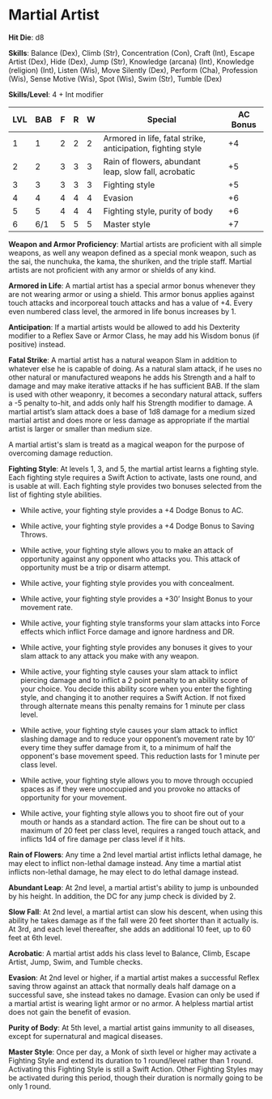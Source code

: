 # Martial Artist

**Hit Die**: d8

**Skills**: Balance (Dex), Climb (Str), Concentration (Con), Craft (Int), Escape Artist (Dex), Hide (Dex), Jump (Str), Knowledge (arcana) (Int), Knowledge (religion) (Int), Listen (Wis), Move Silently (Dex), Perform (Cha), Profession (Wis), Sense Motive (Wis), Spot (Wis), Swim (Str), Tumble (Dex)

**Skills/Level**: 4 + Int modifier

LVL | BAB | F | R | W | Special | AC Bonus
--- | --- | - | - | - | ------- | --- 
1   | 1   | 2 | 2 | 2 | Armored in life, fatal strike, anticipation, fighting style | +4
2   | 2   | 3 | 3 | 3 | Rain of flowers, abundant leap, slow fall, acrobatic		| +5
3   | 3   | 3 | 3 | 3 | Fighting style 												| +5
4   | 4   | 4 | 4 | 4 | Evasion		 												| +6
5   | 5   | 4 | 4 | 4 | Fighting style, purity of body								| +6
6   | 6/1 | 5 | 5 | 5 | Master style 			 									| +7

**Weapon and Armor Proficiency**: Martial artists are proficient with all simple weapons, as well any weapon defined as a special monk weapon, such as the sai, the nunchuka, the kama, the shuriken, and the triple staff. Martial artists are not proficient with any armor or shields of any kind.

**Armored in Life**: A martial artist has a special armor bonus whenever they are not wearing armor or using a shield. This armor bonus applies against touch attacks and incorporeal touch attacks and has a value of +4. Every even numbered class level, the armored in life bonus increases by 1. 

**Anticipation**: If a martial artists would be allowed to add his Dexterity modifier to a Reflex Save or Armor Class, he may add his Wisdom bonus (if positive) instead.

**Fatal Strike**: A martial artist has a natural weapon Slam in addition to whatever else he is capable of doing. As a natural slam attack, if he uses no other natural or manufactured weapons he adds his Strength and a half to damage and may make iterative attacks if he has sufficient BAB. If the slam is used with other weaponry, it becomes a secondary natural attack, suffers a -5 penalty to-hit, and adds only half his Strength modifier to damage. A martial artist’s slam attack does a base of 1d8 damage for a medium sized martial artist and does more or less damage as appropriate if the martial artist is larger or smaller than medium size.

A martial artist's slam is treatd as a magical weapon for the purpose of overcoming damage reduction.

**Fighting Style**: At levels 1, 3, and 5, the martial artist learns a fighting style. Each fighting style requires a Swift Action to activate, lasts one round, and is usable at will. Each fighting style provides two bonuses selected from the list of fighting style abilities.

* While active, your fighting style provides a +4 Dodge Bonus to AC.

* While active, your fighting style provides a +4 Dodge Bonus to Saving Throws.

* While active, your fighting style allows you to make an attack of opportunity against any opponent who attacks you. This attack of opportunity must be a trip or disarm attempt.

* While active, your fighting style provides you with concealment.

* While active, your fighting style provides a +30’ Insight Bonus to your movement rate.

* While active, your fighting style transforms your slam attacks into Force effects which inflict Force damage and ignore hardness and DR.

* While active, your fighting style provides any bonuses it gives to your slam attack to any attack you make with any weapon.

* While active, your fighting style causes your slam attack to inflict piercing damage and to inflict a 2 point penalty to an ability score of your choice. You decide this ability score when you enter the fighting style, and changing it to another requires a Swift Action. If not fixed through alternate means this penalty remains for 1 minute per class level.

* While active, your fighting style causes your slam attack to inflict slashing damage and to reduce your opponent’s movement rate by 10’ every time they suffer damage from it, to a minimum of half the opponent's base movement speed. This reduction lasts for 1 minute per class level.

* While active, your fighting style allows you to move through occupied spaces as if they were unoccupied and you provoke no attacks of opportunity for your movement.

* While active, your fighting style allows you to shoot fire out of your mouth or hands as a standard action. The fire can be shout out to a maximum of 20 feet per class level, requires a ranged touch attack, and inflicts 1d4 of fire damage per class level if it hits.

**Rain of Flowers**: Any time a 2nd level martial artist inflicts lethal damage, he may elect to inflict non-lethal damage instead. Any time a martial atist inflicts non-lethal damage, he may elect to do lethal damage instead.

**Abundant Leap**: At 2nd level, a martial artist's ability to jump is unbounded by his height. In addition, the DC for any jump check is divided by 2.

**Slow Fall**: At 2nd level, a martial artist can slow his descent, when using this ability he takes damage as if the fall were 20 feet shorter than it actually is. At 3rd, and each level thereafter, she adds an additional 10 feet, up to 60 feet at 6th level.

**Acrobatic**: A martial artist adds his class level to Balance, Climb, Escape Artist, Jump, Swim, and Tumble checks.

**Evasion**: At 2nd level or higher, if a martial artist makes a successful Reflex saving throw against an attack that normally deals half damage on a successful save, she instead takes no damage. Evasion can only be used if a martial artist is wearing light armor or no armor. A helpless martial artist does not gain the benefit of evasion.

**Purity of Body**: At 5th level, a martial artist gains immunity to all diseases, except for supernatural and magical diseases.

**Master Style**: Once per day, a Monk of sixth level or higher may activate a Fighting Style and extend its duration to 1 round/level rather than 1 round. Activating this Fighting Style is still a Swift Action. Other Fighting Styles may be activated during this period, though their duration is normally going to be only 1 round. 